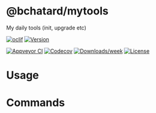 @bchatard/mytools
=================

My daily tools (init, upgrade etc)

[![oclif](https://img.shields.io/badge/cli-oclif-brightgreen.svg)](https://oclif.io)
[![Version](https://img.shields.io/npm/v/@bchatard/mytools.svg)](https://npmjs.org/package/@bchatard/mytools)

[![Appveyor CI](https://ci.appveyor.com/api/projects/status/github/bchatard/mytools?branch=master&svg=true)](https://ci.appveyor.com/project/bchatard/mytools/branch/master)
[![Codecov](https://codecov.io/gh/bchatard/mytools/branch/master/graph/badge.svg)](https://codecov.io/gh/bchatard/mytools)
[![Downloads/week](https://img.shields.io/npm/dw/@bchatard/mytools.svg)](https://npmjs.org/package/@bchatard/mytools)
[![License](https://img.shields.io/npm/l/@bchatard/mytools.svg)](https://github.com/bchatard/mytools/blob/master/package.json)

<!-- toc -->
# Usage
<!-- usage -->
# Commands
<!-- commands -->
